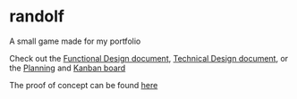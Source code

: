 # randolf
A small game made for my portfolio  

Check out the [Functional Design document](/Game-Design/Functional-Design.md), [Technical Design document](/Game-Design/Technical-Design.md), or the [Planning](/Game-Design/Planning.md) and [Kanban board](https://github.com/oddsqrl/randolf/projects/1)

The proof of concept can be found [here](/Game-Design/Proof-of-Concept)
